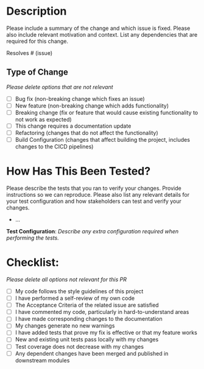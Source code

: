 <!-- This template was originally taken from https://embeddedartistry.com/blog/2017/08/04/a-github-pull-request-template-for-your-projects/ and modified to fit the needs of the project -->
# Description

Please include a summary of the change and which issue is fixed. Please also include relevant motivation and context. List any dependencies that are required for this change.

Resolves # (issue)

## Type of Change

_Please delete options that are not relevant_

- [ ] Bug fix (non-breaking change which fixes an issue)
- [ ] New feature (non-breaking change which adds functionality)
- [ ] Breaking change (fix or feature that would cause existing functionality to not work as expected)
- [ ] This change requires a documentation update
- [ ] Refactoring (changes that do not affect the functionality)
- [ ] Build Configuration (changes that affect building the project, includes changes to the CICD pipelines)

# How Has This Been Tested?

Please describe the tests that you ran to verify your changes. Provide instructions so we can reproduce. Please also list any relevant details for your test configuration and how stakeholders can test and verify your changes.

- ...

**Test Configuration**:
_Describe any extra configuration required when performing the tests._

# Checklist:

_Please delete all options not relevant for this PR_

- [ ] My code follows the style guidelines of this project
- [ ] I have performed a self-review of my own code
- [ ] The Acceptance Criteria of the related issue are satisfied
- [ ] I have commented my code, particularly in hard-to-understand areas
- [ ] I have made corresponding changes to the documentation
- [ ] My changes generate no new warnings
- [ ] I have added tests that prove my fix is effective or that my feature works
- [ ] New and existing unit tests pass locally with my changes
- [ ] Test coverage does not decrease with my changes
- [ ] Any dependent changes have been merged and published in downstream modules